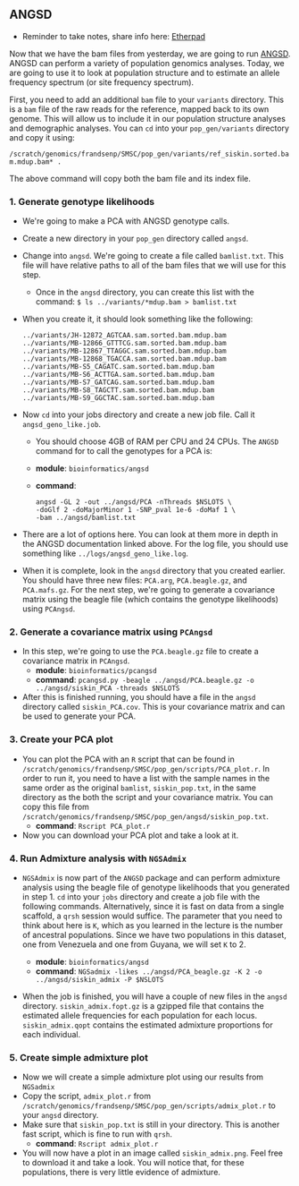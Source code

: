 ## ANGSD
* Reminder to take notes, share info here: [Etherpad](https://pad.carpentries.org/2019-Oct-SMSC)

Now that we have the bam files from yesterday, we are going to run [ANGSD](http://www.popgen.dk/angsd/index.php/ANGSD). ANGSD can perform a variety of population genomics analyses. Today, we are going to use it to look at population structure and to estimate an allele frequency spectrum (or site frequency spectrum).

First, you need to add an additional `bam` file to your `variants` directory. This is a `bam` file of the raw reads for the reference, mapped back to its own genome. This will allow us to include it in our population structure analyses and demographic analyses. You can `cd` into your `pop_gen/variants` directory and copy it using:

`/scratch/genomics/frandsenp/SMSC/pop_gen/variants/ref_siskin.sorted.bam.mdup.bam* .`

The above command will copy both the bam file and its index file.

### 1. Generate genotype likelihoods
* We're going to make a PCA with ANGSD genotype calls.

* Create a new directory in your `pop_gen` directory called `angsd`.
* Change into `angsd`. We're going to create a file called `bamlist.txt`. This file will have relative paths to all of the bam files that we will use for this step. 
	+ Once in the `angsd` directory, you can create this list with the command:
`$ ls ../variants/*mdup.bam > bamlist.txt`

* When you create it, it should look something like the following:

	```
	../variants/JH-12872_AGTCAA.sam.sorted.bam.mdup.bam
	../variants/MB-12866_GTTTCG.sam.sorted.bam.mdup.bam
	../variants/MB-12867_TTAGGC.sam.sorted.bam.mdup.bam
	../variants/MB-12868_TGACCA.sam.sorted.bam.mdup.bam
	../variants/MB-S5_CAGATC.sam.sorted.bam.mdup.bam
	../variants/MB-S6_ACTTGA.sam.sorted.bam.mdup.bam
	../variants/MB-S7_GATCAG.sam.sorted.bam.mdup.bam
	../variants/MB-S8_TAGCTT.sam.sorted.bam.mdup.bam
	../variants/MB-S9_GGCTAC.sam.sorted.bam.mdup.bam
	```

* Now `cd` into your jobs directory and create a new job file. Call it `angsd_geno_like.job`.
	+ You should choose 4GB of RAM per CPU and 24 CPUs. The `ANGSD` command for to call the genotypes for a PCA is:
	+ **module**: `bioinformatics/angsd`
	+ **command**:

		```
		angsd -GL 2 -out ../angsd/PCA -nThreads $NSLOTS \
		-doGlf 2 -doMajorMinor 1 -SNP_pval 1e-6 -doMaf 1 \
		-bam ../angsd/bamlist.txt
		```

* There are a lot of options here. You can look at them more in depth in the ANGSD documentation linked above. For the log file, you should use something like `../logs/angsd_geno_like.log`.

* When it is complete, look in the `angsd` directory that you created earlier. You should have three new files: `PCA.arg`, `PCA.beagle.gz`, and `PCA.mafs.gz`. For the next step, we're going to generate a covariance matrix using the beagle file (which contains the genotype likelihoods) using `PCAngsd`.

### 2. Generate a covariance matrix using `PCAngsd`
* In this step, we're going to use the `PCA.beagle.gz` file to create a covariance matrix in `PCAngsd`.
	+ **module**: `bioinformatics/pcangsd`
	+ **command**: `pcangsd.py -beagle ../angsd/PCA.beagle.gz -o ../angsd/siskin_PCA -threads $NSLOTS` 
* After this is finished running, you should have a file in the `angsd` directory called `siskin_PCA.cov`. This is your covariance matrix and can be used to generate your PCA.

### 3. Create your PCA plot
* You can plot the PCA with an `R` script that can be found in `/scratch/genomics/frandsenp/SMSC/pop_gen/scripts/PCA_plot.r`. In order to run it, you need to have a list with the sample names in the same order as the original `bamlist`, `siskin_pop.txt`, in the same directory as the both the script and your covariance matrix. You can copy this file from `/scratch/genomics/frandsenp/SMSC/pop_gen/angsd/siskin_pop.txt`.
	+ **command**: `Rscript PCA_plot.r`
* Now you can download your PCA plot and take a look at it.

### 4. Run Admixture analysis with `NGSAdmix`

* `NGSAdmix` is now part of the `ANGSD` package and can perform admixture analysis using the beagle file of genotype likelihoods that you generated in step 1. `cd` into your `jobs` directory and create a job file with the following commands. Alternatively, since it is fast on data from a single scaffold, a `qrsh` session would suffice. The parameter that you need to think about here is `K`, which as you learned in the lecture is the number of ancestral populations. Since we have two populations in this dataset, one from Venezuela and one from Guyana, we will set `K` to 2.
	+ **module**: `bioinformatics/angsd`
	+ **command**: `NGSadmix -likes ../angsd/PCA_beagle.gz -K 2 -o ../angsd/siskin_admix -P $NSLOTS`

* When the job is finished, you will have a couple of new files in the `angsd` directory. `siskin_admix.fopt.gz` is a gzipped file that contains the estimated allele frequencies for each population for each locus. `siskin_admix.qopt` contains the estimated admixture proportions for each individual.

### 5. Create simple admixture plot
* Now we will create a simple admixture plot using our results from `NGSadmix`
* Copy the script, `admix_plot.r` from `/scratch/genomics/frandsenp/SMSC/pop_gen/scripts/admix_plot.r` to your `angsd` directory.
* Make sure that `siskin_pop.txt` is still in your directory. This is another fast script, which is fine to run with `qrsh`.
	+ **command**: `Rscript admix_plot.r`
* You will now have a plot in an image called `siskin_admix.png`. Feel free to download it and take a look. You will notice that, for these populations, there is very little evidence of admixture.
